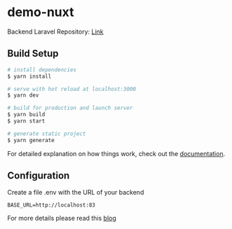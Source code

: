 # demo-nuxt

Backend Laravel Repository: [Link](https://github.com/javierpomachagua/demo-auth-laravel)

## Build Setup

```bash
# install dependencies
$ yarn install

# serve with hot reload at localhost:3000
$ yarn dev

# build for production and launch server
$ yarn build
$ yarn start

# generate static project
$ yarn generate
```

For detailed explanation on how things work, check out the [documentation](https://nuxtjs.org).

## Configuration

Create a file .env with the URL of your backend
```js[.env]
BASE_URL=http://localhost:83
```
For more details please read this [blog](https://javierpoma.com/blog/laravel-nuxt-auth-en-unos-minutos)
